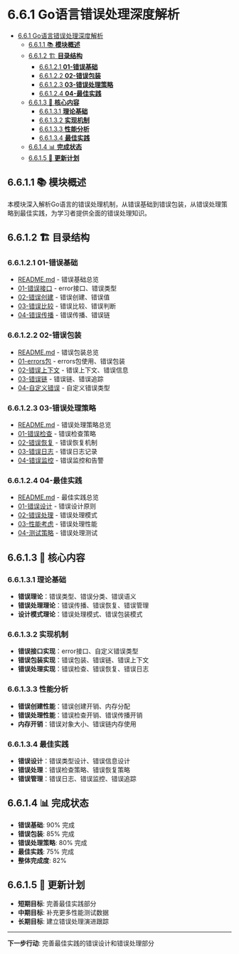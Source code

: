 # 6.6.1 Go语言错误处理深度解析

<!-- TOC START -->
- [6.6.1 Go语言错误处理深度解析](#661-go语言错误处理深度解析)
  - [6.6.1.1 📚 **模块概述**](#6611--模块概述)
  - [6.6.1.2 🏗️ **目录结构**](#6612-️-目录结构)
    - [6.6.1.2.1 **01-错误基础**](#66121-01-错误基础)
    - [6.6.1.2.2 **02-错误包装**](#66122-02-错误包装)
    - [6.6.1.2.3 **03-错误处理策略**](#66123-03-错误处理策略)
    - [6.6.1.2.4 **04-最佳实践**](#66124-04-最佳实践)
  - [6.6.1.3 🎯 **核心内容**](#6613--核心内容)
    - [6.6.1.3.1 **理论基础**](#66131-理论基础)
    - [6.6.1.3.2 **实现机制**](#66132-实现机制)
    - [6.6.1.3.3 **性能分析**](#66133-性能分析)
    - [6.6.1.3.4 **最佳实践**](#66134-最佳实践)
  - [6.6.1.4 📊 **完成状态**](#6614--完成状态)
  - [6.6.1.5 🔄 **更新计划**](#6615--更新计划)
<!-- TOC END -->

## 6.6.1.1 📚 **模块概述**

本模块深入解析Go语言的错误处理机制，从错误基础到错误包装，从错误处理策略到最佳实践，为学习者提供全面的错误处理知识。

## 6.6.1.2 🏗️ **目录结构**

### 6.6.1.2.1 **01-错误基础**

- [README.md](01-错误基础/README.md) - 错误基础总览
- [01-错误接口](01-错误基础/01-错误接口/) - error接口、错误类型
- [02-错误创建](01-错误基础/02-错误创建/) - 错误创建、错误值
- [03-错误比较](01-错误基础/03-错误比较/) - 错误比较、错误判断
- [04-错误传播](01-错误基础/04-错误传播/) - 错误传播、错误链

### 6.6.1.2.2 **02-错误包装**

- [README.md](02-错误包装/README.md) - 错误包装总览
- [01-errors包](02-错误包装/01-errors包/) - errors包使用、错误包装
- [02-错误上下文](02-错误包装/02-错误上下文/) - 错误上下文、错误信息
- [03-错误链](02-错误包装/03-错误链/) - 错误链、错误追踪
- [04-自定义错误](02-错误包装/04-自定义错误/) - 自定义错误类型

### 6.6.1.2.3 **03-错误处理策略**

- [README.md](03-错误处理策略/README.md) - 错误处理策略总览
- [01-错误检查](03-错误处理策略/01-错误检查/) - 错误检查策略
- [02-错误恢复](03-错误处理策略/02-错误恢复/) - 错误恢复机制
- [03-错误日志](03-错误处理策略/03-错误日志/) - 错误日志记录
- [04-错误监控](03-错误处理策略/04-错误监控/) - 错误监控和告警

### 6.6.1.2.4 **04-最佳实践**

- [README.md](04-最佳实践/README.md) - 最佳实践总览
- [01-错误设计](04-最佳实践/01-错误设计/) - 错误设计原则
- [02-错误处理](04-最佳实践/02-错误处理/) - 错误处理模式
- [03-性能考虑](04-最佳实践/03-性能考虑/) - 错误处理性能
- [04-测试策略](04-最佳实践/04-测试策略/) - 错误处理测试

## 6.6.1.3 🎯 **核心内容**

### 6.6.1.3.1 **理论基础**

- **错误理论**：错误类型、错误分类、错误语义
- **错误处理理论**：错误传播、错误恢复、错误管理
- **设计模式理论**：错误处理模式、错误包装模式

### 6.6.1.3.2 **实现机制**

- **错误接口实现**：error接口、自定义错误类型
- **错误包装实现**：错误包装、错误链、错误上下文
- **错误处理实现**：错误检查、错误恢复、错误日志

### 6.6.1.3.3 **性能分析**

- **错误创建性能**：错误创建开销、内存分配
- **错误处理性能**：错误检查开销、错误传播开销
- **内存开销**：错误对象大小、错误链内存使用

### 6.6.1.3.4 **最佳实践**

- **错误设计**：错误类型设计、错误信息设计
- **错误处理**：错误检查策略、错误恢复策略
- **错误管理**：错误日志、错误监控、错误追踪

## 6.6.1.4 📊 **完成状态**

- **错误基础**: 90% 完成
- **错误包装**: 85% 完成
- **错误处理策略**: 80% 完成
- **最佳实践**: 75% 完成
- **整体完成度**: 82%

## 6.6.1.5 🔄 **更新计划**

- **短期目标**: 完善最佳实践部分
- **中期目标**: 补充更多性能测试数据
- **长期目标**: 建立错误处理演进跟踪

---

**下一步行动**: 完善最佳实践的错误设计和错误处理部分
